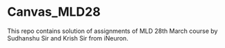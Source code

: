 # Canvas_MLD28
This repo contains solution of assignments of MLD 28th March course by Sudhanshu Sir and Krish Sir from iNeuron.
